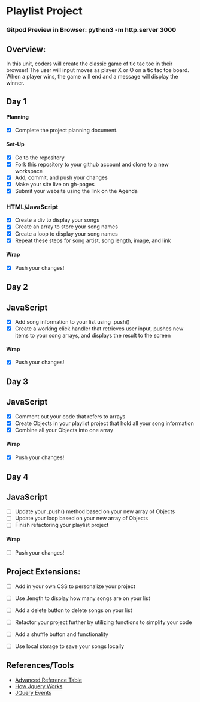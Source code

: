 # Playlist Project

### Gitpod Preview in Browser: python3 -m http.server 3000

## Overview:
In this unit, coders will create the classic game of tic tac toe in their browser! The user will input moves as player X or O on a tic tac toe board. When a player wins, the game will end and a message will display the winner.

## Day 1

#### Planning
- [x] Complete the project planning document.
#### Set-Up
- [x] Go to the repository
- [x] Fork this repository to your github account and clone to a new workspace
- [x] Add, commit, and push your changes
- [x] Make your site live on gh-pages
- [x] Submit your website using the link on the Agenda

### HTML/JavaScript
- [x] Create a div to display your songs
- [x] Create an array to store your song names
- [x] Create a loop to display your song names
- [x] Repeat these steps for song artist, song length, image, and link

#### Wrap
- [x] Push your changes!

## Day 2

## JavaScript
- [x] Add song information to your list using .push()
- [x] Create a working click handler that retrieves user input, pushes new items to your song arrays, and displays the result to the screen

#### Wrap
- [x] Push your changes!

## Day 3

## JavaScript
- [x] Comment out your code that refers to arrays
- [x] Create Objects in your playlist project that hold all your song information
- [x] Combine all your Objects into one array

#### Wrap
- [x] Push your changes!

## Day 4

## JavaScript

- [ ] Update your .push() method based on your new array of Objects
- [ ] Update your loop based on your new array of Objects
- [ ] Finish refactoring your playlist project

#### Wrap
- [ ] Push your changes!

## Project Extensions:
- [ ] Add in your own CSS to personalize your project
- [ ] Use .length to display how many songs are on your list
- [ ] Add a delete button to delete songs on your list
- [ ] Refactor your project further by utilizing functions to simplify your code
- [ ] Add a shuffle button and functionality
- [ ] Use local storage to save your songs locally


## References/Tools
* [Advanced Reference Table](https://docs.google.com/document/d/1SElvLDvtVOoYZJyR5XbCQJWbSTxyChDiQkz7n3c63Go/preview)
* [How Jquery Works](http://learn.jquery.com/about-jquery/how-jquery-works/)
* [JQuery Events](http://api.jquery.com/category/events/)
